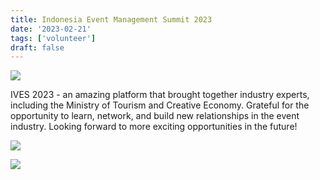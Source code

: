 ```yaml
---
title: Indonesia Event Management Summit 2023
date: '2023-02-21'
tags: ['volunteer']
draft: false
---
```


![](https://i.postimg.cc/X7CqfXjq/ivest.jpg)

IVES 2023 - an amazing platform that brought together industry experts, including the Ministry of Tourism and Creative Economy. Grateful for the opportunity to learn, network, and build new relationships in the event industry. Looking forward to more exciting opportunities in the future!

![](https://i.postimg.cc/wxP3RDdn/1677762194007.jpg)

![](https://i.postimg.cc/rw2mQcsJ/1677762192934.jpg)

